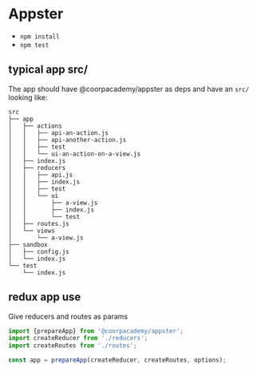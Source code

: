 # Appster

- `npm install`
- `npm test`

## typical app src/

The app should have @coorpacademy/appster as deps and have an `src/` looking like:
```
src
├── app
│   ├── actions
│   │   ├── api-an-action.js
│   │   ├── api-another-action.js
│   │   ├── test
│   │   └── ui-an-action-on-a-view.js
│   ├── index.js
│   ├── reducers
│   │   ├── api.js
│   │   ├── index.js
│   │   ├── test
│   │   └── ui
│   │       ├── a-view.js
│   │       ├── index.js
│   │       └── test
│   ├── routes.js
│   └── views
│       └── a-view.js
├── sandbox
│   ├── config.js
│   └── index.js
└── test
    └── index.js
```


## redux app use

Give reducers and routes as params
```js
import {prepareApp} from '@coorpacademy/appster';
import createReducer from './reducers';
import createRoutes from './routes';

const app = prepareApp(createReducer, createRoutes, options);
```
